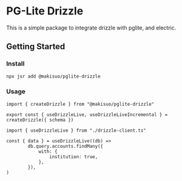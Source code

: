 # PG-Lite Drizzle

This is a simple package to integrate drizzle with pglite, and electric.

## Getting Started

### Install

```bash
npx jsr add @makisuo/pglite-drizzle

```

### Usage

```tsx
import { createDrizzle } from "@makisuo/pglite-drizzle"

export const { useDrizzleLive, useDrizzleLiveIncremental } = createDrizzle({ schema })
```

```tsx
import { useDrizzleLive } from "./drizzle-client.ts"

const { data } = useDrizzleLive((db) =>
        db.query.accounts.findMany({
            with: {
                institution: true,
            },
        }),
)
```
